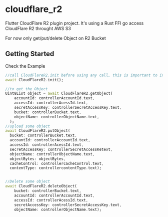 # cloudflare_r2

Flutter CloudFlare R2 plugin project. It's using a Rust FFI go access CloudFlare R2 throught AWS S3

For now only get/put/delete Object on R2 Bucket

## Getting Started

Check the Example

```dart
//call CloudFlareR2.init before using any call, this is important to initiate the Rust FFI
await CloudFlareR2.init();

//to get the Object
Uint8List object = await CloudFlareR2.getObject(
    accountId: controllerAccountId.text,
    accessId: controllerAcessId.text,
    secretAccessKey: controllerSecretAccessKey.text,
    bucket: controllerBucket.text,
    objectName: controllerObjectName.text,
  );
//upload some object
await CloudFlareR2.putObject(
  bucket: controllerBucket.text,
  accountId: controllerAccountId.text,
  accessId: controllerAcessId.text,
  secretAccessKey: controllerSecretAccessKetext,
  objectName: controllerObjectName.text,
  objectBytes: objectBytes,
  cacheControl: controllercacheControl.text,
  contentType: controllercontentType.text);


//Delete some object
await CloudFlareR2.deleteObject(
    bucket: controllerBucket.text,
    accountId: controllerAccountId.text,
    accessId: controllerAcessId.text,
    secretAccessKey: controllerSecretAccessKey.text,
    objectName: controllerObjectName.text);
```